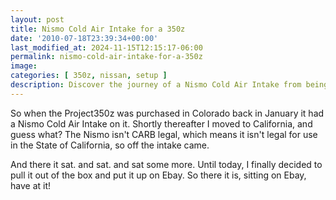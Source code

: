 ```yaml
---
layout: post
title: Nismo Cold Air Intake for a 350z
date: '2010-07-18T23:39:34+00:00'
last_modified_at: 2024-11-15T12:15:17-06:00
permalink: nismo-cold-air-intake-for-a-350z
image:
categories: [ 350z, nissan, setup ]
description: Discover the journey of a Nismo Cold Air Intake from being installed on Project350z, to removal, and finally its sale on eBay.
---
```


So when the Project350z was purchased in Colorado back in January it had a Nismo Cold Air Intake on it. Shortly thereafter I moved to California, and guess what? The Nismo isn't CARB legal, which means it isn't legal for use in the State of California, so off the intake came.

And there it sat. and sat. and sat some more. Until today, I finally decided to pull it out of the box and put it up on Ebay. So there it is, sitting on Ebay, have at it!





